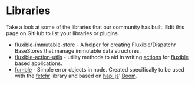 # Libraries

Take a look at some of the libraries that our community has built. Edit this page on GitHub to list your libraries or plugins.

- [fluxible-immutable-store](https://www.npmjs.com/packages/fluxible-immutable-store) - A helper for creating Fluxible/Dispatchr BaseStores that manage immutable data structures.
- [fluxible-action-utils](https://github.com/yahoo/fluxible-action-utils) - utility methods to aid in writing [actions](http://fluxible.io/api/fluxible-context.html#executeaction-action-payload-callback-) for [fluxible](http://fluxible.io) based applications.
- [fumble](https://github.com/yahoo/fumble) - Simple error objects in node. Created specifically to be used with the [fetchr](https://github.com/yahoo/fetchr) library and based on [hapi.js](http://hapijs.com/)' [Boom](https://github.com/hapijs/boom).
